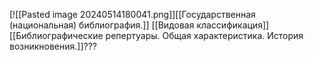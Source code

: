 [![[Pasted image 20240514180041.png]][[Государственная (национальная) библиография.]]
[[Видовая классификация]]
[[Библиографические репертуары. Общая характеристика. История возникновения.]]???